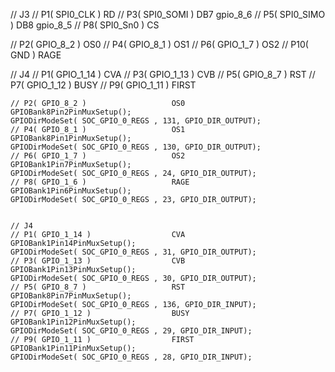 


// J3
// P1( SPI0_CLK )                   RD
// P3( SPI0_SOMI )                  DB7			gpio_8_6
// P5( SPI0_SIMO )                  DB8			gpio_8_5
// P8( SPI0_Sn0 )                   CS

// P2( GPIO_8_2 )                   OS0
// P4( GPIO_8_1 )                   OS1
// P6( GPIO_1_7 )                   OS2
// P10( GND ) 	                    RAGE


// J4
// P1( GPIO_1_14 )                  CVA
// P3( GPIO_1_13 )                  CVB
// P5( GPIO_8_7 )                   RST
// P7( GPIO_1_12 )                  BUSY
// P9( GPIO_1_11 )                  FIRST
	
	

    // P2( GPIO_8_2 )                   OS0
    GPIOBank8Pin2PinMuxSetup();
    GPIODirModeSet( SOC_GPIO_0_REGS , 131, GPIO_DIR_OUTPUT);
    // P4( GPIO_8_1 )                   OS1
    GPIOBank8Pin1PinMuxSetup();
    GPIODirModeSet( SOC_GPIO_0_REGS , 130, GPIO_DIR_OUTPUT);
    // P6( GPIO_1_7 )                   OS2
    GPIOBank1Pin7PinMuxSetup();
    GPIODirModeSet( SOC_GPIO_0_REGS , 24, GPIO_DIR_OUTPUT);
    // P8( GPIO_1_6 )                   RAGE
    GPIOBank1Pin6PinMuxSetup();
    GPIODirModeSet( SOC_GPIO_0_REGS , 23, GPIO_DIR_OUTPUT);
	

    // J4
    // P1( GPIO_1_14 )                  CVA
    GPIOBank1Pin14PinMuxSetup();
    GPIODirModeSet( SOC_GPIO_0_REGS , 31, GPIO_DIR_OUTPUT);
    // P3( GPIO_1_13 )                  CVB
    GPIOBank1Pin13PinMuxSetup();
    GPIODirModeSet( SOC_GPIO_0_REGS , 30, GPIO_DIR_OUTPUT);
    // P5( GPIO_8_7 )                   RST
    GPIOBank8Pin7PinMuxSetup();
    GPIODirModeSet( SOC_GPIO_0_REGS , 136, GPIO_DIR_INPUT);
    // P7( GPIO_1_12 )                  BUSY
    GPIOBank1Pin12PinMuxSetup();
    GPIODirModeSet( SOC_GPIO_0_REGS , 29, GPIO_DIR_INPUT);
    // P9( GPIO_1_11 )                  FIRST
    GPIOBank1Pin11PinMuxSetup();
    GPIODirModeSet( SOC_GPIO_0_REGS , 28, GPIO_DIR_INPUT);
